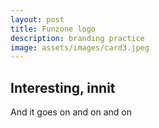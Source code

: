 ```yaml
---
layout: post
title: Funzone logo
description: branding practice
image: assets/images/card3.jpeg
---
```


## Interesting, innit

And it goes on and on and on